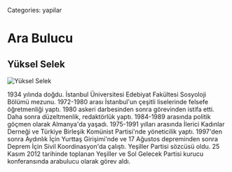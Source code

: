 Categories: yapilar

# Ara Bulucu

## Yüksel Selek

![Yüksel Selek](https://lh6.googleusercontent.com/-_4iLoCMRyf8/Um9fUSVR5bI/AAAAAAAAAnE/oGadJRaxyx8/s480-no/yuksel_selek.jpg)

1934 yılında doğdu. İstanbul Üniversitesi Edebiyat Fakültesi Sosyoloji Bölümü mezunu. 1972-1980 arası İstanbul'un çeşitli liselerinde felsefe öğretmenliği yaptı. 1980 askeri darbesinden sonra görevinden istifa etti. Daha sonra düzeltmenlik, redaktörlük yaptı. 1984-1989 arasında politik göçmen olarak Almanya'da yaşadı. 1975-1991 yılları arasında İlerici Kadınlar Derneği ve Türkiye Birleşik Komünist Partisi'nde yöneticilik yaptı. 1997'den sonra Aydınlık İçin Yurttaş Girişimi'nde ve 17 Ağustos depreminden sonra Deprem İçin Sivil Koordinasyon'da çalıştı. Yeşiller Partisi sözcüsü oldu. 25 Kasım 2012 tarihinde toplanan Yeşiller ve Sol Gelecek Partisi kurucu konferansında arabulucu olarak görev aldı.